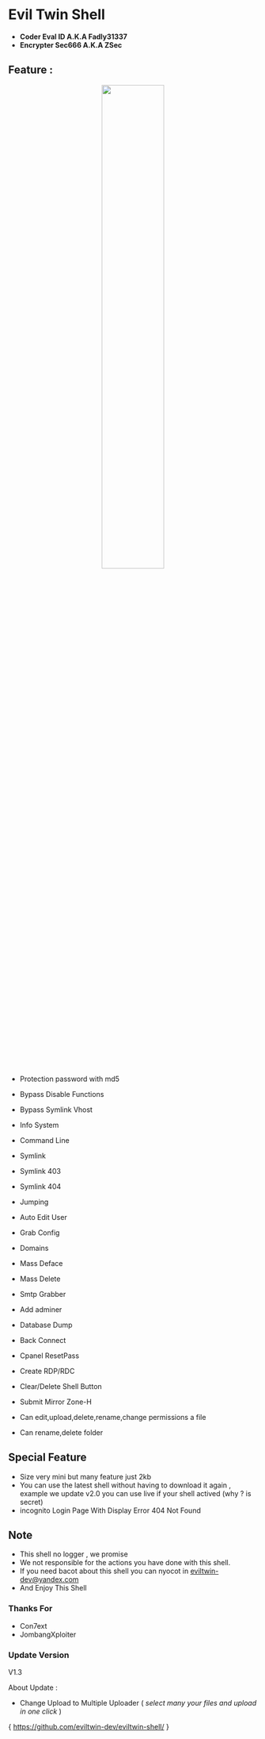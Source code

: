 # Evil Twin Shell

- **Coder Eval ID A.K.A Fadly31337**
- **Encrypter Sec666 A.K.A ZSec**

## Feature :
 
 <p align="center">
 <img width="50%" src="https://raw.githubusercontent.com/eviltwin-dev/eviltwin-shell/master/Shell.jpg"/>
 </p><br>
 
- Protection password with md5
- Bypass Disable Functions
- Bypass Symlink Vhost
- Info System
- Command Line
- Symlink
- Symlink 403
- Symlink 404
- Jumping
- Auto Edit User
- Grab Config
- Domains
- Mass Deface
- Mass Delete
- Smtp Grabber
- Add adminer
- Database Dump
- Back Connect
- Cpanel ResetPass
- Create RDP/RDC
- Clear/Delete Shell Button

- Submit Mirror Zone-H
- Can edit,upload,delete,rename,change permissions a file
- Can rename,delete folder

## Special Feature

- Size very mini but many feature just 2kb
- You can use the latest shell without having to download it again , example we update v2.0 you can use live if your shell actived (why ? is secret)
- incognito Login Page With Display Error 404 Not Found




## Note

- This shell no logger , we promise
- We not responsible for the actions you have done with this shell.
- If you need bacot about this shell you can nyocot in eviltwin-dev@yandex.com
- And Enjoy This Shell

### Thanks For

- Con7ext
- JombangXploiter

### Update Version

V1.3

About Update :

+ Change Upload to Multiple Uploader ( *select many your files and upload in one click* )

{ https://github.com/eviltwin-dev/eviltwin-shell/ }
